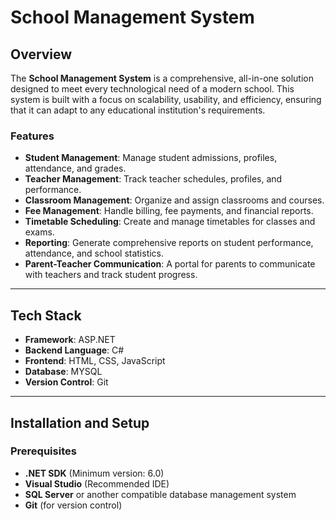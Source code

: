 # School Management System

## Overview

The **School Management System** is a comprehensive, all-in-one solution designed to meet every technological need of a modern school. This system is built with a focus on scalability, usability, and efficiency, ensuring that it can adapt to any educational institution's requirements.

### Features

- **Student Management**: Manage student admissions, profiles, attendance, and grades.
- **Teacher Management**: Track teacher schedules, profiles, and performance.
- **Classroom Management**: Organize and assign classrooms and courses.
- **Fee Management**: Handle billing, fee payments, and financial reports.
- **Timetable Scheduling**: Create and manage timetables for classes and exams.
- **Reporting**: Generate comprehensive reports on student performance, attendance, and school statistics.
- **Parent-Teacher Communication**: A portal for parents to communicate with teachers and track student progress.

---

## Tech Stack

- **Framework**: ASP.NET
- **Backend Language**: C#
- **Frontend**: HTML, CSS, JavaScript
- **Database**: MYSQL
- **Version Control**: Git

---

## Installation and Setup

### Prerequisites

- **.NET SDK** (Minimum version: 6.0)
- **Visual Studio** (Recommended IDE)
- **SQL Server** or another compatible database management system
- **Git** (for version control)
